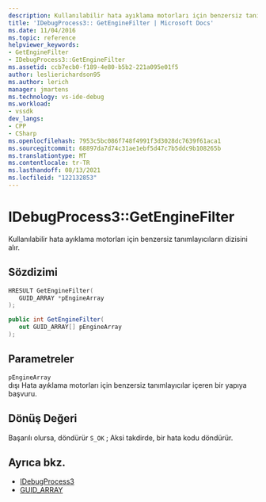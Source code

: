 ```yaml
---
description: Kullanılabilir hata ayıklama motorları için benzersiz tanımlayıcıların dizisini alır.
title: 'IDebugProcess3:: GetEngineFilter | Microsoft Docs'
ms.date: 11/04/2016
ms.topic: reference
helpviewer_keywords:
- GetEngineFilter
- IDebugProcess3::GetEngineFilter
ms.assetid: ccb7ecb0-f189-4e80-b5b2-221a095e01f5
author: leslierichardson95
ms.author: lerich
manager: jmartens
ms.technology: vs-ide-debug
ms.workload:
- vssdk
dev_langs:
- CPP
- CSharp
ms.openlocfilehash: 7953c5bc086f748f4991f3d3028dc7639f61aca1
ms.sourcegitcommit: 68897da7d74c31ae1ebf5d47c7b5ddc9b108265b
ms.translationtype: MT
ms.contentlocale: tr-TR
ms.lasthandoff: 08/13/2021
ms.locfileid: "122132853"
---
```

# <a name="idebugprocess3getenginefilter"></a>IDebugProcess3::GetEngineFilter
Kullanılabilir hata ayıklama motorları için benzersiz tanımlayıcıların dizisini alır.

## <a name="syntax"></a>Sözdizimi

```cpp
HRESULT GetEngineFilter(
   GUID_ARRAY *pEngineArray
);
```

```csharp
public int GetEngineFilter(
   out GUID_ARRAY[] pEngineArray
);
```

## <a name="parameters"></a>Parametreler
`pEngineArray`\
dışı Hata ayıklama motorları için benzersiz tanımlayıcılar içeren bir yapıya başvuru.

## <a name="return-value"></a>Dönüş Değeri
 Başarılı olursa, döndürür `S_OK` ; Aksi takdirde, bir hata kodu döndürür.

## <a name="see-also"></a>Ayrıca bkz.
- [IDebugProcess3](../../../extensibility/debugger/reference/idebugprocess3.md)
- [GUID_ARRAY](../../../extensibility/debugger/reference/guid-array.md)
